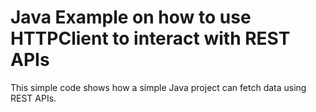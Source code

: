 # Java Example on how to use HTTPClient to interact with REST APIs

This simple code shows how a simple Java project can fetch data using REST APIs.